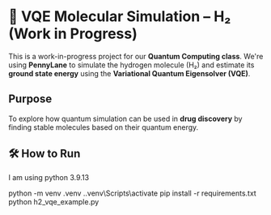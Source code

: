 # 🧪 VQE Molecular Simulation – H₂ (Work in Progress)

This is a work-in-progress project for our **Quantum Computing class**. We're using **PennyLane** to simulate the hydrogen molecule (H₂) and estimate its **ground state energy** using the **Variational Quantum Eigensolver (VQE)**.

## Purpose

To explore how quantum simulation can be used in **drug discovery** by finding stable molecules based on their quantum energy.

## 🛠️ How to Run

I am using python 3.9.13

python -m venv .venv
.\.venv\Scripts\activate
pip install -r requirements.txt
python h2_vqe_example.py
